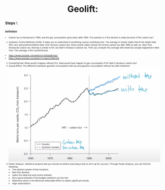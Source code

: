 <h1 align="center">Geolift:</h1>

**<small>Steps**<small>
1. 

**<small>Definition**<small>
- Carbon tax is introduced in 1990, and the gas consumption goes down after 1990. The question is if this decline is really because of the carbon tax?
1. Synthetic Control Methods (SCM): It helps you to understand if something causes something else. The average of similar states that fit the target state (NY) very well pretrend (before New York receives carbon tax), these similar states should not receive carbon tax after 1990 as well. Ex. New York introduced carbon tax, Norway is similar to NY, but didn't introduce carbonx tax. Then you compare this average with what has actually happened in New York. This average is the counterfactual.
  - https://www.youtube.com/watch?v=EGqrtpEXxaU
  - https://www.youtube.com/watch?v=wpUXJbWnfo8
2. Counterfactual: What would it happen without? Ex: what would have happen to gas consumption if NY didn't introduce carbon tax?
3. Causal Effect: The difference between gasoline consumption with tax and gasoline consumption without tax after treatment.
![App Screenshot](https://github.com/HaomingChen1998/Portfolio-Project/blob/main/Learning%20Note/Photo/SCM.png)
4. Power Analysis: Statistical analysis that you should run before executing a test to set it up for success. Through Power Analysis, you can find the following:
    - The optimal number of test locations.
    - Best test duration.
    - Select the ideal test and control markets.
    - Get a good estimate of the budget needed to run the test.
    - Determine which is the Minimum Detectable Effect to obtain significant results.
    - Align expectations.
